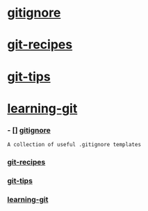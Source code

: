 # [gitignore](#gitignore)  
# [git-recipes](#git-recipes)  
# [git-tips](#git-tips)  
# [learning-git](#learning-git)  

### - [] [gitignore](https://github.com/github/gitignore)  
  `A collection of useful .gitignore templates`
### [git-recipes](https://github.com/geeeeeeeeek/git-recipes)  
### [git-tips](https://github.com/521xueweihan/git-tips)  
### [learning-git](https://github.com/xirong/my-git)  
